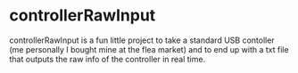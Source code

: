# controllerRawInput
controllerRawInput is a fun little project to take a
standard USB contoller (me personally I bought mine at the flea market)
and to end up with a txt file that outputs the raw info of the controller
in real time.
